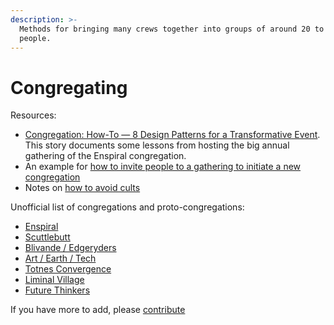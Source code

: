 ```yaml
---
description: >-
  Methods for bringing many crews together into groups of around 20 to 200
  people.
---
```


# Congregating

Resources:

* [Congregation: How-To — 8 Design Patterns for a Transformative Event](https://medium.com/the-tuning-fork/congregation-how-to-ffe35c65d70). This story documents some lessons from hosting the big annual gathering of the Enspiral congregation.
* An example for [how to invite people to a gathering to initiate a new congregation](https://docs.google.com/document/d/17SY8utcVVGA1Ps9bFaI0z2ur05Q0D6MaJHm88cm6g-A/edit#)
* Notes on [how to avoid cults](cults.md)

Unofficial list of congregations and proto-congregations:

* [Enspiral](http://enspiral.com)
* [Scuttlebutt](http://scuttlebutt.nz)
* [Blivande / Edgeryders](https://edgeryders.eu/t/a-template-for-microsolidarity/9277)
* [Art / Earth / Tech](http://artearthtech.com/)
* [Totnes Convergence](https://autopia.co/a/totnes-convergence/apply)
* [Liminal Village](http://liminalvillage.com/)
* [Future Thinkers](https://futurethinkers.org/)

If you have more to add, please [contribute](http://microsolidarity.cc/contributing)

